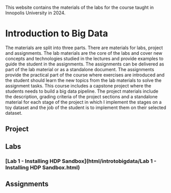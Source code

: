 This website contains the materials of the labs for the course taught in Innopolis University in 2024.

# Introduction to Big Data

The materials are split into three parts. There are materials for labs, project and assignments. The lab materials are the core of the labs and cover new concepts and technologies studied in the lectures and provide examples to guide the student in the assignments. The assignments can be delivered as part of the lab material or as a standalone document. The assignments provide the practical part of the course where exercises are introduced and the student should learn the new topics from the lab materials to solve the assignment tasks. This course includes a capstone project where the students needs to build a big data pipeline. The project materials include the description, grading criteria of the project sections and a standalone material for each stage of the project in which I implement the stages on a toy dataset and the job of the student is to implement them on their selected dataset.

## Project

## Labs

### \[Lab 1 - Installing HDP Sandbox\](html/introtobigdata/Lab 1 - Installing HDP Sandbox.html)

## Assignments